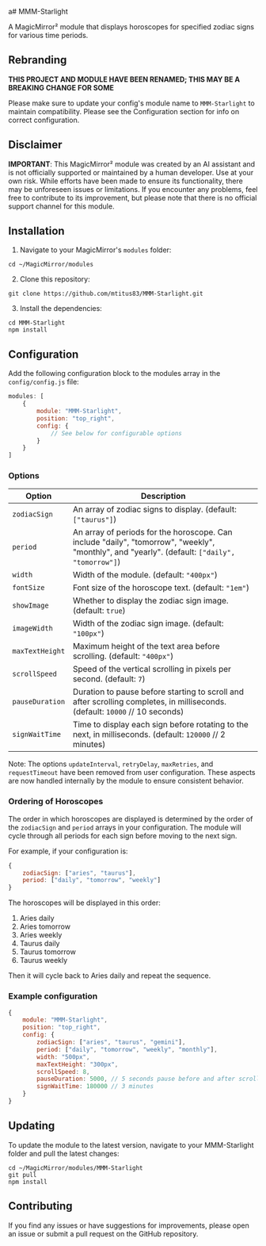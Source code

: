 a# MMM-Starlight

A MagicMirror² module that displays horoscopes for specified zodiac signs for various time periods.

## Rebranding

**THIS PROJECT AND MODULE HAVE BEEN RENAMED; THIS MAY BE A BREAKING CHANGE FOR SOME** 

Please make sure to update your config's module name to `MMM-Starlight` to maintain compatibility. Please see the Configuration section for info on correct configuration.

## Disclaimer

**IMPORTANT**: This MagicMirror² module was created by an AI assistant and is not officially supported or maintained by a human developer. Use at your own risk. While efforts have been made to ensure its functionality, there may be unforeseen issues or limitations. If you encounter any problems, feel free to contribute to its improvement, but please note that there is no official support channel for this module.

## Installation

1. Navigate to your MagicMirror's `modules` folder:
```
cd ~/MagicMirror/modules
```
2. Clone this repository:
```
git clone https://github.com/mtitus83/MMM-Starlight.git
```
3. Install the dependencies:
```
cd MMM-Starlight
npm install
```

## Configuration

Add the following configuration block to the modules array in the `config/config.js` file:

```javascript
modules: [
    {
        module: "MMM-Starlight",
        position: "top_right",
        config: {
            // See below for configurable options
        }
    }
]
```

### Options

| Option           | Description                                                                                     |
|------------------|-------------------------------------------------------------------------------------------------|
| `zodiacSign`     | An array of zodiac signs to display. (default: `["taurus"]`)                                    |
| `period`         | An array of periods for the horoscope. Can include "daily", "tomorrow", "weekly", "monthly", and "yearly". (default: `["daily", "tomorrow"]`) |
| `width`          | Width of the module. (default: `"400px"`)                                                       |
| `fontSize`       | Font size of the horoscope text. (default: `"1em"`)                                             |
| `showImage`      | Whether to display the zodiac sign image. (default: `true`)                                     |
| `imageWidth`     | Width of the zodiac sign image. (default: `"100px"`)                                            |
| `maxTextHeight`  | Maximum height of the text area before scrolling. (default: `"400px"`)                          |
| `scrollSpeed`    | Speed of the vertical scrolling in pixels per second. (default: `7`)                            |
| `pauseDuration`  | Duration to pause before starting to scroll and after scrolling completes, in milliseconds. (default: `10000` // 10 seconds) |
| `signWaitTime`   | Time to display each sign before rotating to the next, in milliseconds. (default: `120000` // 2 minutes) |

Note: The options `updateInterval`, `retryDelay`, `maxRetries`, and `requestTimeout` have been removed from user configuration. These aspects are now handled internally by the module to ensure consistent behavior.

### Ordering of Horoscopes

The order in which horoscopes are displayed is determined by the order of the `zodiacSign` and `period` arrays in your configuration. The module will cycle through all periods for each sign before moving to the next sign. 

For example, if your configuration is:

```javascript
{
    zodiacSign: ["aries", "taurus"],
    period: ["daily", "tomorrow", "weekly"]
}
```

The horoscopes will be displayed in this order:

1. Aries daily
2. Aries tomorrow
3. Aries weekly
4. Taurus daily
5. Taurus tomorrow
6. Taurus weekly

Then it will cycle back to Aries daily and repeat the sequence.

### Example configuration

```javascript
{
    module: "MMM-Starlight",
    position: "top_right",
    config: {
        zodiacSign: ["aries", "taurus", "gemini"],
        period: ["daily", "tomorrow", "weekly", "monthly"],
        width: "500px",
        maxTextHeight: "300px",
        scrollSpeed: 8,
        pauseDuration: 5000, // 5 seconds pause before and after scrolling
        signWaitTime: 180000 // 3 minutes
    }
}
```

## Updating

To update the module to the latest version, navigate to your MMM-Starlight folder and pull the latest changes:

```
cd ~/MagicMirror/modules/MMM-Starlight
git pull
npm install
```

## Contributing

If you find any issues or have suggestions for improvements, please open an issue or submit a pull request on the GitHub repository.
